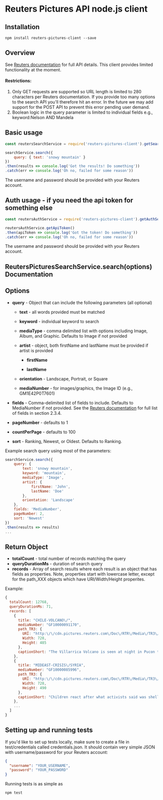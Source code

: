 # Reuters Pictures API node.js client 

## Installation

`npm install reuters-pictures-client --save`

## Overview

See [Reuters documentation](Reuters_Pictures_API.pdf) for full API details.  This client provides limited functionality at the moment.
 
#### Restrictions:

1. Only GET requests are supported so URL length is limited to 280 characters per Reuters documentation.  If you provide too many options to the search API you'll therefore hit an error. In the future we may add support for the POST API to prevent this error pending user demand.
2. Boolean logic in the query parameter is limited to individual fields e.g., keyword:Nelson AND Mandela

## Basic usage

```JavaScript
const reutersSearchService = require('reuters-pictures-client').getSearchService('username', 'password');

searchService.search({
    query: { text: 'snowy mountain' }
})
.then(results => console.log('Got the results! Do something'))
.catch(err => console.log('Oh no, failed for some reason'))
```

The username and password should be provided with your Reuters account.

## Auth usage - if you need the api token for something else

```JavaScript
const reutersAuthService = require('reuters-pictures-client').getAuthService('username', 'password');

reutersAuthService.getApiToken()
.then(apiToken => console.log('Got the token! Do something'))
.catch(err => console.log('Oh no, failed for some reason'))
```

The username and password should be provided with your Reuters account.

## ReutersPicturesSearchService.search(options) Documentation

**Options**
----
* **query** - Object that can include the following parameters (all optional)
    
    * **text** - all words provided must be matched
    
    * **keyword** - individual keyword to search
    
    * **mediaType** - comma delimited list with options including Image, Album, and Graphic.  Defaults to Image if not provided
    
    * **artist** - object, both firstName and lastName must be provided if artist is provided
    
        * **firstName**
        
        * **lastName**
    
    * **orientation** - Landscape, Portrait, or Square
    
    * **mediaNumber** - for images/graphics, the Image ID (e.g., GM1E42P0T7601)
    
* **fields** - Comma-delimited list of fields to include.  Defaults to MediaNumber if not provided.  See the [Reuters documentation](Reuters_Pictures_API.pdf) for full list of fields in section 2.3.4.
    
* **pageNumber** - defaults to 1

* **countPerPage** - defaults to 100

* **sort** - Ranking, Newest, or Oldest. Defaults to Ranking.

Example search query using most of the parameters:

```JavaScript
searchService.search({
    query: {
        text: 'snowy mountain',
        keyword: 'mountain',
        mediaType: 'Image',
        artist: {
            firstName: 'John',
            lastName: 'Doe'
        },
        orientation: 'Landscape'
    },
    fields: 'MediaNumber',
    pageNumber: 2,
    sort: 'Newest'
})
.then(results => results)
...
```

**Return Object**
----
* **totalCount** - total number of records matching the query
* **queryDurationMs** - duration of search query
* **records** - Array of search results where each result is an object that has fields as properties. Note, properties start with lowercase letter, except for the path_XXX objects which have URI/Width/Height properites.

Example:

```JavaScript
{
  totalCount: 12768,
  queryDurationMs: 71,
  records: [
    {
      title: "CHILE-VOLCANO\/",
      mediaNumber: "GF10000091170",
      path_TR3: {
        URI: "http:\/\/cdn.pictures.reuters.com\/Doc\/RTR\/Media\/TR3\/9\/b\/f\/c\/RTX1CGG8.jpg",
        Width: 728,
        Height: 485
      },
      captionShort: "The Villarrica Volcano is seen at night in Pucon town"
    },
    {
      title: "MIDEAST-CRISIS\/SYRIA",
      mediaNumber: "GF10000085996",
      path_TR3: {
        URI: "http:\/\/cdn.pictures.reuters.com\/Doc\/RTR\/Media\/TR3\/b\/7\/0\/8\/RTX1BTUZ.jpg",
        Width: 728,
        Height: 490
      },
      captionShort: "Children react after what activists said was shelling by forces loyal to Syria's President Assad near the Syrian Arab Red Crescent center in the Douma neighborhood of Damascus"
    },
    ...
  ]
}
```

## Setting up and running tests

If you'd like to set up tests locally, make sure to create a file in test/credentials called credentials.json.  It should contain very simple JSON with username/password for your Reuters account:

```JSON
{
  "username": "YOUR_USERNAME",
  "password": "YOUR_PASSWORD"
}
```

Running tests is as simple as

```
npm test
```